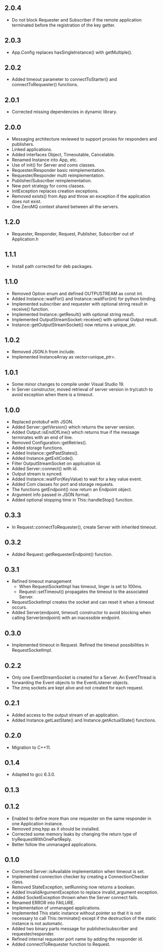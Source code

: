 2.0.4
-----

* Do not block Requester and Subscriber if the remote application terminated before the registration of the key getter.

2.0.3
-----

* App.Config replaces hasSingleInstance() with getMultiple().


2.0.2
-----

* Added timeout parameter to connectToStarter() and connectToRequester() functions.

2.0.1
-----

* Corrected missing dependencies in dynamic library.

2.0.0
-----

* Messaging architecture reviewed to support proxies for responders and publishers.
* Linked applications.
* Added interfaces Object, Timeoutable, Cancelable.
* Renamed Instance into App, etc.
* Use of init() for Server and coms classes.
* Requester/Responder basic reimplementation.
* Requester/Responder multi reimplementation.
* Publisher/Subscriber reimplementation.
* New port strategy for coms classes.
* InitException replaces creation exceptions.
* Removed exists() from App and throw an exception if the application does not exist.
* One ZeroMQ context shared between all the servers.

1.2.0
-----

* Requester, Responder, Request, Publisher, Subscriber out of Application.h

1.1.1
-----

* Install path corrected for deb packages.

1.1.0
-----

* Removed Option enum and defined OUTPUSTREAM as const int.
* Added Instance::waitFor() and Instance::waitFor(int) for python binding.
* Implemented subscriber and requester with optional string result in receive() function.
* Implemented Instance::getResult() with optional string result.
* Implemented OutputStreamSocket::receive() with optional Output result.
* Instance::getOutputStreamSocket() now returns a unique_ptr<OutputStreamSocket>.

1.0.2
-----

* Removed JSON.h from include.
* Implemented InstanceArray as vector<unique_ptr<Instance>>.

1.0.1
-----

* Some minor changes to compile under Visual Studio 19.
* In Server constructor, moved retrieval of server version in try/catch to avoid exception when there is a timeout.

1.0.0
-----

* Replaced protobuf with JSON.
* Added Server::getVersion() which returns the server version.
* Added Output::isEndOfLine() which returns true if the message terminates with an end of line.
* Removed Configuration::getRetries().
* Added storage functions.
* Added Instance::getPastStates().
* Added Instance.getExitCode().
* Filter OutputStreamSocket on application id.
* Added Server::connect() with id.
* Output stream is synced.
* Added Instance::waitFor(KeyValue) to wait for a key value event.
* Added Com classes for port and storage requests.
* The functions getEndpoint() now return an Endpoint object.
* Argument info passed in JSON format.
* Added optional stopping time in This::handleStop() function.

0.3.3
-----

* In Request::connectToRequester(), create Server with inherited timeout.

0.3.2
-----

* Added Request::getRequesterEndpoint() function.

0.3.1
-----

* Refined timeout management
  - When RequestSocketImpl has timeout, linger is set to 100ms.
  - Request::setTimeout() propagates the timeout to the associated Server.
* RequestSocketImpl creates the socket and can reset it when a timeout occurs.
* Added Server(endpoint, timeout) constructor to avoid blocking when calling Server(endpoint) with an inacessible endpoint.

0.3.0
-----

* Implemented timeout in Request. Refined the timeout possibilities in RequestSocketImpl.

0.2.2
-----

* Only one EventStreamSocket is created for a Server. An EventThread is forwarding the Event objects to the EventListener objects.
* The zmq sockets are kept alive and not created for each request.

0.2.1
-----

* Added access to the output stream of an application.
* Added Instance.getLastState() and Instance.getActualState() functions.

0.2.0
-----

* Migration to C++11.

0.1.4
-----

* Adapted to gcc 6.3.0.

0.1.3
-----

0.1.2
-----

* Enabled to define more than one requester on the same responder in one Application instance.
* Removed zmq.hpp as it should be installed.
* Corrected some memory leaks by changing the return type of tryRequestWithOnePartReply.
* Better follow the unmanaged applications.

0.1.0
-----

* Corrected Server::isAvailable implementation when timeout is set.
* Implemented connection checker by creating a ConnectionChecker class.
* Removed StateException, setRunning now returns a boolean.
* Added InvalidArgumentException to replace invalid_argument exception.
* Added SocketException thrown when the Server connect fails.
* Renamed ERROR into FAILURE.
* Implementation of unmanaged applications.
* Implemented This static instance without pointer so that it is not necessary to call This::terminate() except if the destruction of the static instance is not automatic.
* Added two binary parts message for publisher/subscriber and requester/responder.
* Refined internal requester port name by adding the responder id.
* Added connectToRequester function to Request.